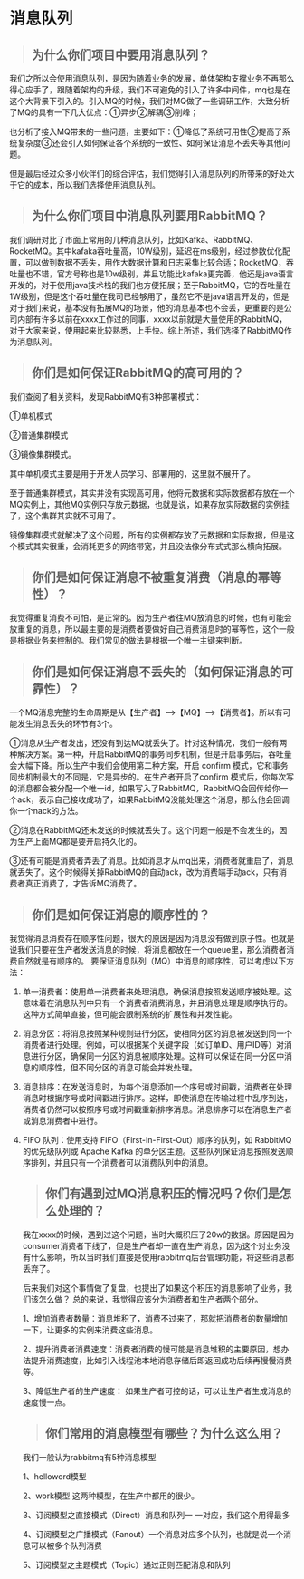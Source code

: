 # 消息队列

> ## 为什么你们项目中要用消息队列？

我们之所以会使用消息队列，是因为随着业务的发展，单体架构支撑业务不再那么得心应手了，跟随着架构的升级，我们不可避免的引入了许多中间件，mq也是在这个大背景下引入的。引入MQ的时候，我们对MQ做了一些调研工作，大致分析了MQ的具有一下几大优点：①异步②解耦③削峰；

也分析了接入MQ带来的一些问题，主要如下：①降低了系统可⽤性②提高了系统复杂度③还会引入如何保证各个系统的⼀致性、如何保证消息不丢失等其他问题。

但是最后经过众多小伙伴们的综合评估，我们觉得引入消息队列的所带来的好处大于它的成本，所以我们选择使用消息队列。

> ##  为什么你们项目中消息队列要用RabbitMQ？

我们调研对比了市面上常用的几种消息队列，比如Kafka、RabbitMQ、RocketMQ。其中kafaka吞吐量高，10W级别，延迟在ms级别，经过参数优化配置，可以做到数据不丢失，用作大数据计算和日志采集比较合适；RocketMQ，吞吐量也不错，官方号称也是10w级别，并且功能比kafaka更完善，他还是java语言开发的，对于使用java技术栈的我们也方便拓展；至于RabbitMQ，它的吞吐量在1W级别，但是这个吞吐量在我司已经够用了，虽然它不是java语言开发的，但是对于我们来说，基本没有拓展MQ的场景，他的消息基本也不会丢，更重要的是公司内部有许多以前在xxxx工作过的同事，xxxx以前就是大量使用的RabbitMQ，对于大家来说，使用起来比较熟悉，上手快。综上所述，我们选择了RabbitMQ作为消息队列。

> ## 你们是如何保证RabbitMQ的高可用的？

我们查阅了相关资料，发现RabbitMQ有3种部署模式：

①单机模式

②普通集群模式

③镜像集群模式。

其中单机模式主要是用于开发人员学习、部署用的，这里就不展开了。

至于普通集群模式，其实并没有实现高可用，他将元数据和实际数据都存放在一个MQ实例上，其他MQ实例只存放元数据，也就是说，如果存放实际数据的实例挂了，这个集群其实就不可用了。

镜像集群模式就解决了这个问题，所有的实例都存放了元数据和实际数据，但是这个模式其实很重，会消耗更多的网络带宽，并且没法像分布式式那么横向拓展。

> ## 你们是如何保证消息不被重复消费（消息的幂等性）？

我觉得重复消费不可怕，是正常的。因为生产者往MQ放消息的时候，也有可能会放重复的消息，所以最主要的是消费者要做好自己消费消息时的幂等性，这个一般是根据业务来控制的。我们常见的做法是根据一个唯一主键来判断。

> ## 你们是如何保证消息不丢失的（如何保证消息的可靠性）？

一个MQ消息完整的生命周期是从【生产者】——>【MQ】——>【消费者】。所以有可能发生消息丢失的环节有3个。

①消息从生产者发出，还没有到达MQ就丢失了。针对这种情况，我们一般有两种解决方案。第一种，开启RabbitMQ的事务同步机制，但是开启事务后，吞吐量会大幅下降。所以生产中我们会使用第二种方案，开启 confirm 模式，它和事务同步机制最大的不同是，它是异步的。在生产者开启了confirm 模式后，你每次写的消息都会被分配一个唯一id，如果写入了RabbitMQ，RabbitMQ会回传给你一个ack，表示自己接收成功了，如果RabbitMQ没能处理这个消息，那么他会回调你一个nack的方法。

②消息在RabbitMQ还未发送的时候就丢失了。这个问题一般是不会发生的，因为生产上面MQ都是要开启持久化的。

③还有可能是消费者弄丢了消息。比如消息才从mq出来，消费者就重启了，消息就丢失了。这个时候得关掉RabbitMQ的自动ack，改为消费端手动ack，只有消费者真正消费了，才告诉MQ消费了。 

> ## 你们是如何保证消息的顺序性的？

我觉得消息消费存在顺序性问题，很大的原因是因为消息没有做到原子性。也就是说我们只要在生产者发送消息的时候，将消息都放在一个queue里，那么消费者消费自然就是有顺序的。 要保证消息队列（MQ）中消息的顺序性，可以考虑以下方法： 

1. 单一消费者：使用单一消费者来处理消息，确保消息按照发送顺序被处理。这意味着在消息队列中只有一个消费者消费消息，并且消息处理是顺序执行的。这种方式简单直接，但可能会限制系统的扩展性和并发性能。 

2.  消息分区：将消息按照某种规则进行分区，使相同分区的消息被发送到同一个消费者进行处理。例如，可以根据某个关键字段（如订单ID、用户ID等）对消息进行分区，确保同一分区的消息被顺序处理。这样可以保证在同一分区中消息的顺序性，但不同分区的消息可能会并发处理。 

3. 消息排序：在发送消息时，为每个消息添加一个序号或时间戳，消费者在处理消息时根据序号或时间戳进行排序。这样，即使消息在传输过程中乱序到达，消费者仍然可以按照序号或时间戳重新排序消息。消息排序可以在消息生产者或消息消费者中进行。 

4. FIFO 队列：使用支持 FIFO（First-In-First-Out）顺序的队列，如 RabbitMQ 的优先级队列或 Apache Kafka 的单分区主题。这些队列保证消息按照发送顺序排列，并且只有一个消费者可以消费队列中的消息。

   

   > ##  你们有遇到过MQ消息积压的情况吗？你们是怎么处理的？

   我在xxxx的时候，遇到过这个问题，当时大概积压了20w的数据。原因是因为consumer消费者下线了，但是生产者却一直在生产消息，因为这个对业务没有什么影响，所以当时我们直接是使用rabbitmq后台管理功能，将这些消息都丢弃了。

   后来我们对这个事情做了复盘，也提出了如果这个积压的消息影响了业务，我们该怎么做？ 总的来说，我觉得应该分为消费者和生产者两个部分。

   1、增加消费者数量：消息堆积了，消费不过来了，那就把消费者的数量增加一下，让更多的实例来消费这些消息。

   2、提升消费者消费速度：消费者消费的慢可能是消息堆积的主要原因，想办法提升消费速度，比如引入线程池本地消息存储后即返回成功后续再慢慢消费等。

   3、降低生产者的生产速度： 如果生产者可控的话，可以让生产者生成消息的速度慢一点。 

   > ## 你们常用的消息模型有哪些？为什么这么用？

   我们一般认为rabbitmq有5种消息模型

   1、helloword模型

   2、work模型 这两种模型，在生产中都用的很少。

    3、订阅模型之直接模式（Direct）消息和队列一 一对应，我们这个用得最多

   4、订阅模型之广播模式（Fanout）一个消息对应多个队列，也就是说一个消息可以被多个队列消费

   5、订阅模型之主题模式（Topic）通过正则匹配消息和队列

